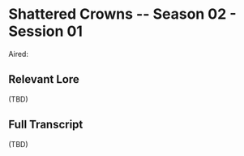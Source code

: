 # Shattered Crowns -- Season 02 - Session 01

Aired: 

## Relevant Lore

(TBD)

## Full Transcript

(TBD)
